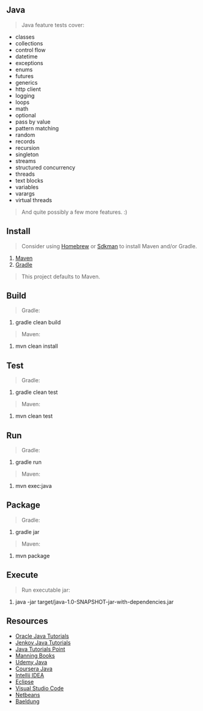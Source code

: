 Java
----
>Java feature tests cover:
* classes
* collections
* control flow
* datetime
* exceptions
* enums
* futures
* generics
* http client
* logging
* loops
* math
* optional
* pass by value
* pattern matching
* random
* records
* recursion
* singleton
* streams
* structured concurrency
* threads
* text blocks
* variables
* varargs
* virtual threads
>And quite possibly a few more features. :)

Install
-------
>Consider using [Homebrew](https://brew.sh/) or [Sdkman](https://sdkman.io/) to install Maven and/or Gradle.
1. [Maven](https://maven.apache.org/)
2. [Gradle](https://gradle.org/)
>This project defaults to Maven.

Build
-----
>Gradle:
1. gradle clean build

>Maven:
1. mvn clean install

Test
----
>Gradle:
1. gradle clean test

>Maven:
1. mvn clean test

Run
---
>Gradle:
1. gradle run

>Maven:
1. mvn exec:java

Package
-------
>Gradle:
1. gradle jar

>Maven:
1. mvn package

Execute
-------
>Run executable jar:
1. java -jar target/java-1.0-SNAPSHOT-jar-with-dependencies.jar

Resources
---------
* [Oracle Java Tutorials](https://docs.oracle.com/javase/tutorial/)
* [Jenkov Java Tutorials](https://jenkov.com/tutorials/java/index.html)
* [Java Tutorials Point](https://www.tutorialspoint.com/java/index.htm)
* [Manning Books](https://www.manning.com/)
* [Udemy Java](https://www.udemy.com/courses/search/?src=ukw&q=java)
* [Coursera Java](https://www.coursera.org/search?query=java&)
* [Intellij IDEA](https://www.jetbrains.com/idea/)
* [Eclipse](https://www.eclipse.org/downloads/packages/release/kepler/sr1/eclipse-ide-java-developers)
* [Visual Studio Code]( https://code.visualstudio.com/download )
* [Netbeans](https://netbeans.apache.org/)
* [Baeldung](https://www.baeldung.com/)
